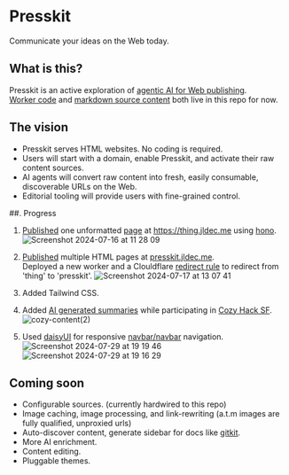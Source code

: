 # Presskit
Communicate your ideas on the Web today.

## What is this?
Presskit is an active exploration of [agentic AI for Web publishing](https://jldec.me/blog/what-web-publishing-should-be-like).  
[Worker code](https://github.com/jldec/presskit/blob/main/presskit-worker/src/index.tsx) and [markdown source content](https://github.com/jldec/presskit/tree/main/content) both live in this repo for now.

## The vision
- Presskit serves HTML websites. No coding is required.
- Users will start with a domain, enable Presskit, and activate their raw content sources.
- AI agents will convert raw content into fresh, easily consumable, discoverable URLs on the Web.
- Editorial tooling will provide users with fine-grained control.

##. Progress
1. [Published](https://presskit.jldec.me/new-thing) one unformatted [page](content/new-thing.md) at https://thing.jldec.me using [hono](https://hono.dev/).
  ![Screenshot 2024-07-16 at 11 28 09](https://github.com/user-attachments/assets/fea0cc4e-125b-4f14-84a6-c4b19385bc8d)

2. [Published](https://presskit.jldec.me/) multiple HTML pages at [presskit.jldec.me](https://presskit.jldec.me).  
   Deployed a new worker and a Clouldflare [redirect rule](https://developers.cloudflare.com/rules/url-forwarding/single-redirects/examples/#redirect-all-requests-to-a-different-hostname) to redirect from 'thing' to 'presskit'.
  ![Screenshot 2024-07-17 at 13 07 41](https://github.com/user-attachments/assets/d43e5f3f-3d29-485d-882f-11a64c997213)

3. Added Tailwind CSS.

4. Added [AI generated summaries](https://presskit.jldec.me/summarize) while participating in [Cozy Hack SF](https://lu.ma/wco3g23k?tk=5aQXWb).
   ![cozy-content(2)](https://github.com/user-attachments/assets/43694062-5fcf-41a8-b2cb-45f201a6caf0)

5. Used [daisyUI](https://presskit.jldec.me/daisyui) for responsive [navbar/navbar](https://daisyui.com/components/drawer/#navbar-menu-for-desktop--sidebar-drawer-for-mobile) navigation.  
  ![Screenshot 2024-07-29 at 19 19 46](https://github.com/user-attachments/assets/6806f55b-2dd5-4801-b65f-464e914b6113)  
  ![Screenshot 2024-07-29 at 19 16 29](https://github.com/user-attachments/assets/1ac24765-86a0-44c2-9110-982ffbc1d1f7)

## Coming soon

- Configurable sources. (currently hardwired to this repo)
- Image caching, image processing, and link-rewriting (a.t.m images are fully qualified, unproxied urls)
- Auto-discover content, generate sidebar for docs like [gitkit](https://gitkitjs.dev/).
- More AI enrichment.
- Content editing.
- Pluggable themes.
